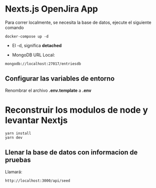 # Nexts.js OpenJira App
Para correr localmente, se necesita la base de datos, ejecute el siguiente comando
```
docker-compose up -d 
```

* El -d, significa __detached__

* MongoDB URL Local:
```
mongodb://localhost:27017/entriesdb
```

## Configurar las variables de entorno
Renombrar el archivo __.env.template__ a __.env__


# Reconstruir los modulos de node y levantar Nextjs
```
yarn install
yarn dev
```

## Llenar la base de datos con informacion de pruebas
Llamará:
```
http://localhost:3000/api/seed
```
